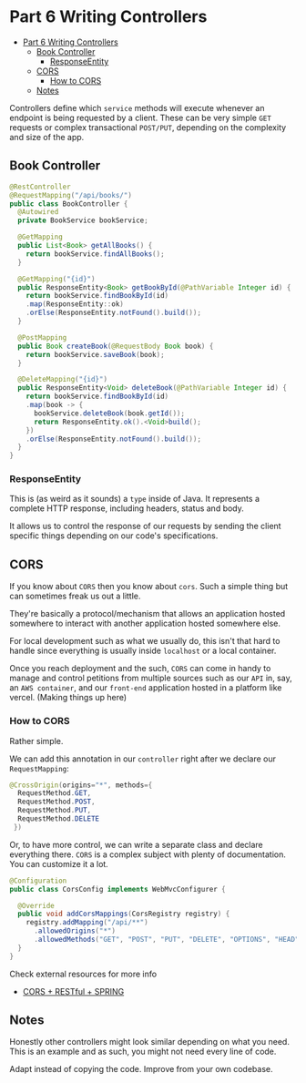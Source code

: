 # Part 6 Writing Controllers

<!--toc:start-->

- [Part 6 Writing Controllers](#part-6-writing-controllers)
  - [Book Controller](#book-controller)
    - [ResponseEntity](#responseentity)
  - [CORS](#cors)
    - [How to CORS](#how-to-cors)
  - [Notes](#notes)

<!--toc:end-->

Controllers define which `service` methods will execute
whenever an endpoint is being requested by a client.
These can be very simple `GET` requests or complex transactional `POST/PUT`,
depending on the complexity and size of the app.

## Book Controller

```java
@RestController
@RequestMapping("/api/books/")
public class BookController {
  @Autowired
  private BookService bookService;

  @GetMapping
  public List<Book> getAllBooks() {
    return bookService.findAllBooks();
  }

  @GetMapping("{id}")
  public ResponseEntity<Book> getBookById(@PathVariable Integer id) {
    return bookService.findBookById(id)
    .map(ResponseEntity::ok)
    .orElse(ResponseEntity.notFound().build());
  }

  @PostMapping
  public Book createBook(@RequestBody Book book) {
    return bookService.saveBook(book);
  }

  @DeleteMapping("{id}")
  public ResponseEntity<Void> deleteBook(@PathVariable Integer id) {
    return bookService.findBookById(id)
    .map(book -> {
      bookService.deleteBook(book.getId());
      return ResponseEntity.ok().<Void>build();
    })
    .orElse(ResponseEntity.notFound().build());
  }
}
```

### ResponseEntity

This is (as weird as it sounds) a `type` inside of Java.
It represents a complete HTTP response, including headers, status and body.

It allows us to control the response of our requests by
sending the client specific things depending on our code's specifications.

## CORS

If you know about `CORS` then you know about `cors`.
Such a simple thing but can sometimes freak us out a little.

They're basically a protocol/mechanism that allows an application hosted somewhere
to interact with another application hosted somewhere else.

For local development such as what we usually do, this isn't that hard to handle
since everything is usually inside `localhost` or a local container.

Once you reach deployment and the such, `CORS` can come in handy to manage and control
petitions from multiple sources such as our `API` in, say, an `AWS container`, and
our `front-end` application hosted in a platform like vercel. (Making things up here)

### How to CORS

Rather simple.

We can add this annotation in our `controller` right after we declare our `RequestMapping`:

```java
@CrossOrigin(origins="*", methods={
  RequestMethod.GET,
  RequestMethod.POST,
  RequestMethod.PUT,
  RequestMethod.DELETE
 })
```

Or, to have more control, we can write a separate class and declare everything there.
`CORS` is a complex subject with plenty of documentation.
You can customize it a lot.

```java
@Configuration
public class CorsConfig implements WebMvcConfigurer {

  @Override
  public void addCorsMappings(CorsRegistry registry) {
    registry.addMapping("/api/**")
      .allowedOrigins("*")
      .allowedMethods("GET", "POST", "PUT", "DELETE", "OPTIONS", "HEAD", "TRACE", "CONNECT");
  }
}
```

Check external resources for more info

- [CORS + RESTful + SPRING](https://spring.io/guides/gs/rest-service-cors)

## Notes

Honestly other controllers might look similar depending on what you need.
This is an example and as such, you might not need every line of code.

Adapt instead of copying the code. Improve from your own codebase.
